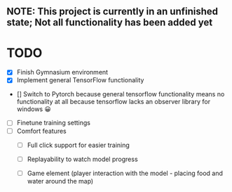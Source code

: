 ## NOTE: This project is currently in an unfinished state; Not all functionality has been added yet

# TODO
- [x] Finish Gymnasium environment
- [x] Implement general TensorFlow functionality
- [] Switch to Pytorch because general tensorflow functionality means no functionality at all because tensorflow lacks an observer library for windows 😀
- [ ] Finetune training settings
- [ ] Comfort features
  - [ ] Full click support for easier training
  - [ ] Replayability to watch model progress
  - [ ] Game element (player interaction with the model - placing food and water around the map)

